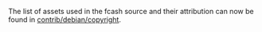 The list of assets used in the fcash source and their attribution can now be found in [contrib/debian/copyright](../contrib/debian/copyright).
